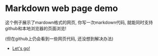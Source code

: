 
# Markdown web page demo
这个例子展示了mardown格式的网页, 你写一次markdown代码, 就能同时支持github和本地浏览器的页面浏览!

(但在github上仍会看到一些网页代码, 还没想到解决办法)

- [Let's go!](main/Main.md)